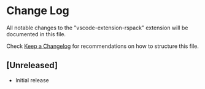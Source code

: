 # Change Log

All notable changes to the "vscode-extension-rspack" extension will be documented in this file.

Check [Keep a Changelog](http://keepachangelog.com/) for recommendations on how to structure this file.

## [Unreleased]

- Initial release